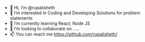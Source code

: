 - 👋 Hi, I’m @rupalisheth
- 👀 I’m interested in Coding and Developing Solutions for problem statements
- 🌱 I’m currently learning React, Node JS 
- 💞️ I’m looking to collaborate on .....
- 📫 You can reach me https://github.com/rupalisheth/

<!---
rupalisheth/rupalisheth is a ✨ special ✨ repository because its `README.md` (this file) appears on your GitHub profile.
You can click the Preview link to take a look at your changes.
--->
